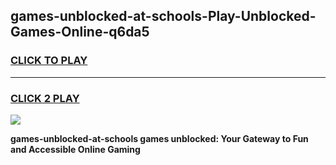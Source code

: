 
## games-unblocked-at-schools-Play-Unblocked-Games-Online-q6da5
<h3>
<a href="https://premium76.site?title=games-unblocked-at-schools&ref=24A">CLICK TO PLAY</a></h3>
<hr>

<h3>
<a href="https://premium76.site?title=games-unblocked-at-schools&ref=24A">CLICK 2 PLAY</a>
  
</h3>

<a href="https://premium76.site?title=games-unblocked-at-schools&ref=24A"><img src="https://clearcache.store/games.png"></a>


**games-unblocked-at-schools games unblocked: Your Gateway to Fun and Accessible Online Gaming**
